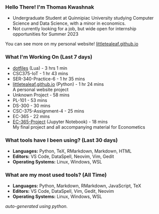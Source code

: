 
### Hello There! I'm Thomas Kwashnak

- Undergraduate Student at Quinnipiac University studying Computer Science and Data Science, with a minor in economics.
- Not currently looking for a job, but wide open for internship opportunities for Summer 2023

You can see more on my personal website! [littletealeaf.github.io](https://littletealeaf.github.io)

### What I'm Working On (Last 7 days)
<ul><li><a href="https://github.com/LittleTealeaf/dotfiles">dotfiles</a> (Lua) - 3 hrs 1 min</li><li>CSC375-IoT - 1 hr 43 mins</li><li>SER-340-Practice-6 - 1 hr 35 mins</li><li><a href="https://github.com/LittleTealeaf/littletealeaf.github.io">littletealeaf.github.io</a> (Python) - 1 hr 24 mins<br>A personal website project</li><li>Unknown Project - 58 mins</li><li>PL-101 - 53 mins</li><li>DS-300 - 30 mins</li><li>CSC-375-Assignment-4 - 25 mins</li><li>EC-365 - 22 mins</li><li><a href="https://github.com/LittleTealeaf/EC-365-Project">EC-365-Project</a> (Jupyter Notebook) - 18 mins<br>My final project and all accompanying material for Econometics</li></ul>

### What tools have I been using? (Last 30 days)
- **Languages:** Python, TeX, RMarkdown, Markdown, HTML
- **Editors:** VS Code, DataSpell, Neovim, Vim, Gedit
- **Operating Systems:** Linux, Windows, WSL

### What are my most used tools? (All Time)
- **Languages:** Python, Markdown, RMarkdown, JavaScript, TeX
- **Editors:** VS Code, DataSpell, Vim, Gedit, Neovim
- **Operating Systems:** Linux, Windows, WSL

*auto-generated using python.*
